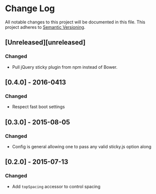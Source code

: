 # Change Log
All notable changes to this project will be documented in this file.
This project adheres to [Semantic Versioning](http://semver.org/).

## [Unreleased][unreleased]
### Changed
- Pull jQuery sticky plugin from npm instead of Bower.

## [0.4.0] - 2016-0413
### Changed
- Respect fast boot settings

## [0.3.0] - 2015-08-05
### Changed
- Config is general allowing one to pass any valid sticky.js option along

## [0.2.0] - 2015-07-13
### Changed
- Add `topSpacing` accessor to control spacing
